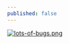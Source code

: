 ```yaml
---
published: false
---
```

[![lots-of-bugs.png]({{site.url}}/assets/lots-of-bugs.png)]({{site.url}}/assets/lots-of-bugs.png)

